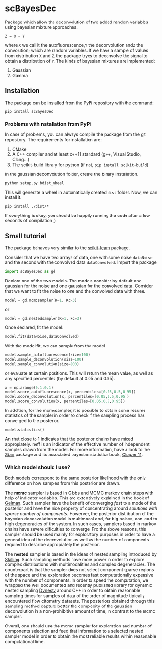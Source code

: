 # scBayesDec

Package which allow the deconvolution of two added random variables using bayesian mixture approaches.

```
Z = X + Y
```

where `X` we call it the autofluorescence,`Y` the deconvolution and`Z` the convolution; which are random variables. If we have a sample of values from distribution `X` and `Z`, the package tryes to deconvolve the signal to obtain a distribution of `Y`. The kinds of bayesian mixtures are implemented:

1. Gaussian
2. Gamma

## Installation

The package can be installed from the PyPi repository with the command:

```shell
pip install scBayesDec
```

### Problems with nstallation from PyPi
In case of problems, you can always compile the package from the git repository. The requirements for installation are:
 1. CMake
 2. A C++ compiler and at least c++11 standard (g++, Visual Studio, Clang...)
 3. The scikit-build library for python (if not, `pip install scikit-build`)

In the gaussian deconvolution folder, create the binary installation.

```shell
python setup.py bdist_wheel
```

This will generate a wheel in automatically created `dist` folder. Now, we can install it.

```shell
pip install ./dist/*
```

If everything is okey, you should be happily running the code after a few seconds of compilation ;)

## Small tutorial

The package behaves very similar to the [scikit-learn](https://scikit-learn.org/) package.

Consider that we have two arrays of data, one with some noise `dataNoise` and the second with the convolved data `dataConvolved`.
Import the package

```python
import scBayesDec as gd
```

Declare one of the two models. The models consider by default one gaussian for the noise and one gaussian for the convolved data. Consider that we want to fit the noise to one and the convolved data with three.

```python
model = gd.mcmcsampler(K=1, Kc=3)
```
or

```python
model = gd.nestedsampler(K=1, Kc=3)
```

Once declared, fit the model:

```python
model.fit(dataNoise,dataConvolved)
```

With the model fit, we can sample from the model

```python
model.sample_autofluorescence(size=100)
model.sample_deconvolution(size=100)
model.sample_convolution(size=100)
```

or evaluate at certain positions. This will return the mean value, as well as any specified percentiles (by default at 0.05 and 0.95).

```python
x = np.arange(0,1,0.1)
model.score_autofluorescence(x, percentiles=[0.05,0.5,0.95])
model.score_deconvolution(x, percentiles=[0.05,0.5,0.95])
model.score_convolution(x, percentiles=[0.05,0.5,0.95])
```

In addition, for the mcmcsampler, it is possible to obtain some resume statistics of the sampler in order to check if the sampling process has converged to the posterior.

```python
model.statistics()
```

An rhat close to 1 indicates that the posterior chains have mixed appropiately. neff is an indicator of the effective number of independent samples drawn from the model. For more information, have a look to the [Stan](https://mc-stan.org/) package and its associated bayesian statistics book, [Chaper 11](http://www.stat.columbia.edu/~gelman/book/).

### Which model should I use?

Both models correspond to the same posterior likelihood with the only difference on how samples from this posterior are drawn. 

The **mcmc** sampler is based in Gibbs and MCMC markov chain steps with help of indicator variables. This are extensively explained in the book of [Gelman](http://www.stat.columbia.edu/~gelman/book/). Such sampler have the benefit of converging *fast* to a mode of the posterior and have the nice property of concentrating around *solutions with sparse number of components*. Howerver, the posterior distribution of the bayesian deconvolution model is multimodal and, for big noises, can lead to high degeneracies of the system. In such cases, samplers based in markov chains have severe dificulties to converge. Fro the above reasons, this sampler should be used mainly for exploratory purposes in order to have a general idea of the deconvolution as well as the number of components required to describe appropiately the posterior.

The **nested** sampler is based in the ideas of nested sampling introduced by [Skilling](https://projecteuclid.org/euclid.ba/1340370944). Such sampling methods have more power in order to explore complex distributions with multimodalities and complex degeneracies. The counterpart is that the sampler does not select component sparse regions of the space and the exploration becomes fast computationally expensive with the number of components. In order to speed the computation, we wrapped the well documented and recently published library for dynamic nested sampling [Dynesty](https://dynesty.readthedocs.io/en/latest/) around C++ in order to obtain reasonable sampling times for samples of data of the order of magnitude tipically encountered flow citometry datasets. The posteriors obtained through this sampling method capture better the complexity of the gaussian deconvolution in a non-prohibitive amount of time, in contrast to the mcmc sampler.

Overall, one should use the mcmc sampler for exploration and number of components selection and feed that information to a selected nested sampler model in order to obtain the most reliable results within reasonable computational time.
